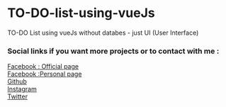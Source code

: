 # TO-DO-list-using-vueJs
TO-DO List using vueJs without databes - just UI (User Interface)

<h3>Social links if you want more projects or to contact with me :</h3>
<a href="http://www.facebook.com/munafaqeelmahdi.official">Facebook : Official page</a><br />
<a href="http://www.facebook.com/munaf.aqeel.m">Facebook :Personal page</a><br />
<a href="http://www.github.com/munafaqeelmahdi">Github</a><br />
<a href="http://www.instagram.com/munaf_ewd">Instagram</a><br />
<a href="http://www.twitter.com/munaf_aqeel_m">Twitter</a><br />
